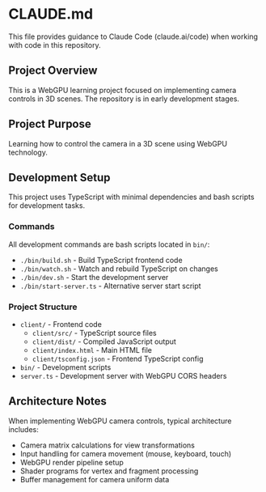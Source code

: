 # CLAUDE.md

This file provides guidance to Claude Code (claude.ai/code) when working with code in this repository.

## Project Overview

This is a WebGPU learning project focused on implementing camera controls in 3D scenes. The repository is in early development stages.

## Project Purpose

Learning how to control the camera in a 3D scene using WebGPU technology.

## Development Setup

This project uses TypeScript with minimal dependencies and bash scripts for development tasks.

### Commands
All development commands are bash scripts located in `bin/`:
- `./bin/build.sh` - Build TypeScript frontend code
- `./bin/watch.sh` - Watch and rebuild TypeScript on changes
- `./bin/dev.sh` - Start the development server
- `./bin/start-server.ts` - Alternative server start script

### Project Structure
- `client/` - Frontend code
  - `client/src/` - TypeScript source files
  - `client/dist/` - Compiled JavaScript output
  - `client/index.html` - Main HTML file
  - `client/tsconfig.json` - Frontend TypeScript config
- `bin/` - Development scripts
- `server.ts` - Development server with WebGPU CORS headers

## Architecture Notes

When implementing WebGPU camera controls, typical architecture includes:
- Camera matrix calculations for view transformations
- Input handling for camera movement (mouse, keyboard, touch)
- WebGPU render pipeline setup
- Shader programs for vertex and fragment processing
- Buffer management for camera uniform data